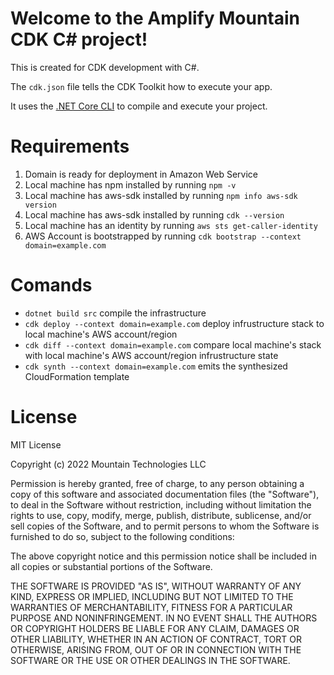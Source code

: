 # Welcome to the Amplify Mountain CDK C# project!

This is created for CDK development with C#.

The `cdk.json` file tells the CDK Toolkit how to execute your app.

It uses the [.NET Core CLI](https://docs.microsoft.com/dotnet/articles/core/) to compile and execute your project.

# Requirements

1. Domain is ready for deployment in Amazon Web Service
1. Local machine has npm installed by running `npm -v`
1. Local machine has aws-sdk installed by running `npm info aws-sdk version`
1. Local machine has aws-sdk installed by running `cdk --version`
1. Local machine has an identity by running `aws sts get-caller-identity`
1. AWS Account is bootstrapped by running `cdk bootstrap --context domain=example.com`

# Comands

- `dotnet build src`                        compile the infrastructure
- `cdk deploy --context domain=example.com` deploy infrustructure stack to local machine's AWS account/region
- `cdk diff --context domain=example.com`   compare local machine's stack with local machine's AWS account/region infrustructure state
- `cdk synth --context domain=example.com`  emits the synthesized CloudFormation template

# License

MIT License

Copyright (c) 2022 Mountain Technologies LLC

Permission is hereby granted, free of charge, to any person obtaining a copy
of this software and associated documentation files (the "Software"), to deal
in the Software without restriction, including without limitation the rights
to use, copy, modify, merge, publish, distribute, sublicense, and/or sell
copies of the Software, and to permit persons to whom the Software is
furnished to do so, subject to the following conditions:

The above copyright notice and this permission notice shall be included in
all copies or substantial portions of the Software.

THE SOFTWARE IS PROVIDED "AS IS", WITHOUT WARRANTY OF ANY KIND, EXPRESS OR
IMPLIED, INCLUDING BUT NOT LIMITED TO THE WARRANTIES OF MERCHANTABILITY,
FITNESS FOR A PARTICULAR PURPOSE AND NONINFRINGEMENT. IN NO EVENT SHALL THE
AUTHORS OR COPYRIGHT HOLDERS BE LIABLE FOR ANY CLAIM, DAMAGES OR OTHER
LIABILITY, WHETHER IN AN ACTION OF CONTRACT, TORT OR OTHERWISE, ARISING FROM,
OUT OF OR IN CONNECTION WITH THE SOFTWARE OR THE USE OR OTHER DEALINGS IN THE
SOFTWARE.
